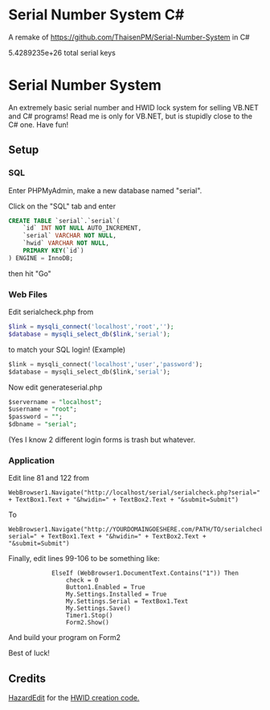 # Serial Number System C#

A remake of https://github.com/ThaisenPM/Serial-Number-System in C#

5.4289235e+26 total serial keys

# Serial Number System

An extremely basic serial number and HWID lock system for selling VB.NET and C# programs! Read me is only for VB.NET, but is stupidly close to the C# one. Have fun!

## Setup

### SQL

Enter PHPMyAdmin, make a new database named "serial".

Click on the "SQL" tab and enter 
``` sql
CREATE TABLE `serial`.`serial`(
    `id` INT NOT NULL AUTO_INCREMENT,
    `serial` VARCHAR NOT NULL,
    `hwid` VARCHAR NOT NULL,
    PRIMARY KEY(`id`)
) ENGINE = InnoDB;
```
then hit "Go"

### Web Files

Edit serialcheck.php from

``` php
$link = mysqli_connect('localhost','root','');
$database = mysqli_select_db($link,'serial');
```

to match your SQL login! (Example)

``` sql
$link = mysqli_connect('localhost','user','password');
$database = mysqli_select_db($link,'serial');
```

Now edit generateserial.php

``` sql
$servername = "localhost";
$username = "root";
$password = "";
$dbname = "serial";
```

(Yes I know 2 different login forms is trash but whatever.

### Application

Edit line 81 and 122 from

``` vb.net
WebBrowser1.Navigate("http://localhost/serial/serialcheck.php?serial=" + TextBox1.Text + "&hwidin=" + TextBox2.Text + "&submit=Submit")
```

To

``` vb.net
WebBrowser1.Navigate("http://YOURDOMAINGOESHERE.com/PATH/TO/serialcheck.php?serial=" + TextBox1.Text + "&hwidin=" + TextBox2.Text + "&submit=Submit")
```

Finally, edit lines 99-106 to be something like:

``` vb.net
            ElseIf (WebBrowser1.DocumentText.Contains("1")) Then
                check = 0
                Button1.Enabled = True
                My.Settings.Installed = True
                My.Settings.Serial = TextBox1.Text
                My.Settings.Save()
                Timer1.Stop()
                Form2.Show()
```

And build your program on Form2

Best of luck!

## Credits

[HazardEdit](https://www.youtube.com/channel/UCG0LukbgMa6vJkA_JJ4Jepg) for the [HWID creation code.](https://www.youtube.com/watch?v=HwSgCi0mGRQ)
